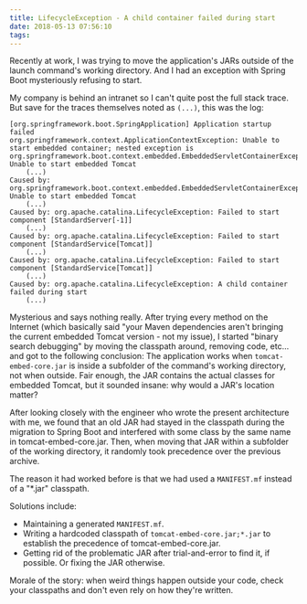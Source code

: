 ```yaml
---
title: LifecycleException - A child container failed during start
date: 2018-05-13 07:56:10
tags:
---
```


Recently at work, I was trying to move the application's JARs outside of the launch command's working directory. And I had an exception with Spring Boot mysteriously refusing to start.

My company is behind an intranet so I can't quite post the full stack trace. But save for the traces themselves noted as `(...)`, this was the log:

```
[org.springframework.boot.SpringApplication] Application startup failed
org.springframework.context.ApplicationContextException: Unable to start embedded container; nested exception is org.springframework.boot.context.embedded.EmbeddedServletContainerException: Unable to start embedded Tomcat
    (...)
Caused by: org.springframework.boot.context.embedded.EmbeddedServletContainerException: Unable to start embedded Tomcat
    (...)
Caused by: org.apache.catalina.LifecycleException: Failed to start component [StandardServer[-1]]
    (...)
Caused by: org.apache.catalina.LifecycleException: Failed to start component [StandardService[Tomcat]]
    (...)
Caused by: org.apache.catalina.LifecycleException: Failed to start component [StandardService[Tomcat]]
    (...)
Caused by: org.apache.catalina.LifecycleException: A child container failed during start
    (...)
```

Mysterious and says nothing really. After trying every method on the Internet (which basically said "your Maven dependencies aren't bringing the current embedded Tomcat version - not my issue), I started "binary search debugging" by moving the classpath around, removing code, etc... and got to the following conclusion: The application works when `tomcat-embed-core.jar` is inside a subfolder of the command's working directory, not when outside. Fair enough, the JAR contains the actual classes for embedded Tomcat, but it sounded insane: why would a JAR's location matter?

After looking closely with the engineer who wrote the present architecture with me, we found that an old JAR had stayed in the classpath during the migration to Spring Boot and interfered with some class by the same name in tomcat-embed-core.jar. Then, when moving that JAR within a subfolder of the working directory, it randomly took precedence over the previous archive.

The reason it had worked before is that we had used a `MANIFEST.mf` instead of a "*.jar" classpath.

Solutions include:

* Maintaining a generated `MANIFEST.mf`. 
* Writing a hardcoded classpath of `tomcat-embed-core.jar;*.jar` to establish the precedence of tomcat-embed-core.jar.
* Getting rid of the problematic JAR after trial-and-error to find it, if possible. Or fixing the JAR otherwise.

Morale of the story: when weird things happen outside your code, check your classpaths and don't even rely on how they're written.